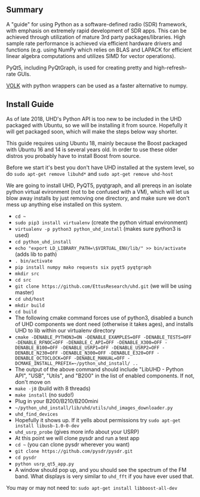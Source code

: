 ## Summary

A "guide" for using Python as a software-defined radio (SDR) framework, with emphasis on extremely rapid development of SDR apps. 
This can be achieved through utilization of mature 3rd party packages/libraries.
High sample rate performance is achieved via efficient hardware drivers and functions
(e.g. using NumPy which relies on BLAS and LAPACK for efficient linear algebra computations and utilizes SIMD for vector operations).

PyQt5, including PyQtGraph, is used for creating pretty and high-refresh-rate GUIs.

[VOLK](http://libvolk.org) with python wrappers can be used as a faster alternative to numpy.

## Install Guide

As of late 2018, UHD's Python API is too new to be included in the UHD packaged with Ubuntu, so we will be installing it from source.  Hopefully it will get packaged soon, which will make the steps below way shorter.

This guide requires using Ubuntu 18, mainly because the Boost packaged with Ubuntu 16 and 14 is several years old.  In order to use these older distros you probably have to install Boost from source.

Before we start it's best you don't have UHD installed at the system level, so do `sudo apt-get remove libuhd*` and `sudo apt-get remove uhd-host`

We are going to install UHD, PyQT5, pyqtgraph, and all prereqs in an isolate python virtual evironment (not to be confused with a VM), which will let us blow away installs by just removing one directory, and make sure we don't mess up anything else installed on this system.

- `cd ~`
- `sudo pip3 install virtualenv` (create the python virtual environment)
- `virtualenv -p python3 python_uhd_install` (makes sure python3 is used)
- `cd python_uhd_install`
- `echo "export LD_LIBRARY_PATH=\$VIRTUAL_ENV/lib/" >> bin/activate` (adds lib to path)
- `. bin/activate`
- `pip install numpy mako requests six pyqt5 pyqtgraph`
- `mkdir src`
- `cd src`
- `git clone https://github.com/EttusResearch/uhd.git` (we will be using master)
- `cd uhd/host`
- `mkdir build`
- `cd build`
- The following cmake command forces use of python3, disabled a bunch of UHD components we dont need (otherwise it takes ages), and installs UHD to lib within our virtualenv directory
- `cmake -DENABLE_PYTHON3=ON -DENABLE_EXAMPLES=OFF -DENABLE_TESTS=OFF -DENABLE_RFNOC=OFF -DENABLE_C_API=OFF -DENABLE_X300=OFF -DENABLE_B100=OFF -DENABLE_USRP1=OFF -DENABLE_USRP2=OFF -DENABLE_N230=OFF -DENABLE_N300=OFF -DENABLE_E320=OFF -DENABLE_OCTOCLOCK=OFF -DENABLE_MANUAL=OFF -DCMAKE_INSTALL_PREFIX=~/python_uhd_install/ ..`
- The output of the above command should include "LibUHD - Python API", "USB", "Utils", and "B200" in the list of enabled components.  If not, don't move on
- `make -j8` (build with 8 threads)
- `make install` (no sudo!)
- Plug in your B200/B210/B200mini
- `~/python_uhd_install/lib/uhd/utils/uhd_images_downloader.py`
- `uhd_find_devices`
- Hopefully it shows up. If it yells about permissions try `sudo apt-get install libusb-1.0-0-dev`
- `uhd_usrp_probe` (gives more info about your USRP)
- At this point we will clone pysdr and run a test app
- `cd ~` (you can clone pysdr wherever you want)
- `git clone https://github.com/pysdr/pysdr.git`
- `cd pysdr`
- `python usrp_qt5_app.py`
- A window should pop up, and you should see the spectrum of the FM band.  What displays is very similar to `uhd_fft` if you have ever used that.

You may or may not need to:
`sudo apt-get install libboost-all-dev`
